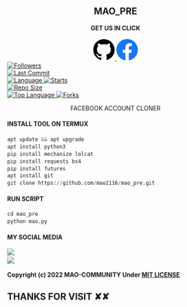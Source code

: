 <h2 align="center"> MAO_PRE </h2>

<div align="center">
<b> GET US IN CLICK </b><br><br>
<a href="https://github.com/mao2116">
  <img width="50px" height="50px" src="https://raw.githubusercontent.com/fh-rabbi/Hack-Box/main/images/git.png">
</a>
<a href="https://www.facebook.com/mao2116/">
  <img width="50px" height="50px" src="https://raw.githubusercontent.com/fh-rabbi/Hack-Box/main/images/fb.png"><!I JUST USE A PIC FROM FH-RABBI >
</a>
</div>  

<a href="https://github.com/mao2116/followers">
<img title="Followers" src="https://img.shields.io/github/followers/mao2116?label=Followers&color=blue&style=flat-square"></a>

<br>
  <a href="https://github.com/mao2116/termux-style/stargazers/">
  <a href="https://github.com/mao2116/mao_pre">
    <img alt="Last Commit" src="https://img.shields.io/github/last-commit/mao2116/mao_pre.svg"/>
  </a>
<br>
  <a href="https://github.com/mao2116/mao_pre">
    <img alt="Language" src="https://img.shields.io/github/languages/count/mao2116/mao_pre.svg"/>
  </a>
  <a href="https://github.com/mao2116/mao_pre">
    <img alt="Starts" src="https://img.shields.io/github/stars/mao2116/mao_pre.svg"/>
  </a>
<br>
<a href="https://fb.com/mao2116">
    <img alt="Repo Size" src="https://img.shields.io/github/repo-size/mao2116/mao_pre.svg"/>
  </a>
<br>
<a href="https://github.com/mao2116/">
    <img alt="Top Language" src="https://img.shields.io/github/languages/top/mao2116/mao_pre.svg"/> <a                                                                                                        href="https://github.com/Azim-vau/fcpromax">
    <img alt="Forks" src="https://img.shields.io/github/forks/mao2116/mao_pre.svg"/>
  </a>
</div>

</br>
<p align="center">
      FACEBOOK ACCOUNT CLONER
</p>
  
#### INSTALL TOOL ON TERMUX
```python
apt update && apt upgrade
apt install python3
pip install mechanize lolcat
pip install requests bs4
pip install futures
apt install git
git clone https://github.com/mao2116/mao_pre.git
```
#### RUN SCRIPT
```python
cd mao_pre
python mao.py
```


#### MY SOCIAL MEDIA

[![](https://img.shields.io/badge/Github-black?logo=Github&logoColor=red&labelColor=black)](https://github.com/mao2116) <br>
[![](https://img.shields.io/badge/Facebook-black?logo=Facebook&logoColor=red&labelColor=black)](https://www.facebook.com/mao2116) <br>

<b>Copyright (c) 2022 MAO-COMMUNITY Under <a href="https://raw.githubusercontent.com/mao2116/mao_pre/main/LICENSE">MIT LICENSE</a></b>



<h2> THANKS FOR VISIT ✘✘ <h2\>
